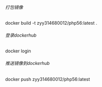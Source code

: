 ###### 打包镜像
docker build -t zyy314680012/php56:latest .



###### 登录dockerhub
docker login



###### 推送镜像到dockerhub

docker push zyy314680012/php56:latest